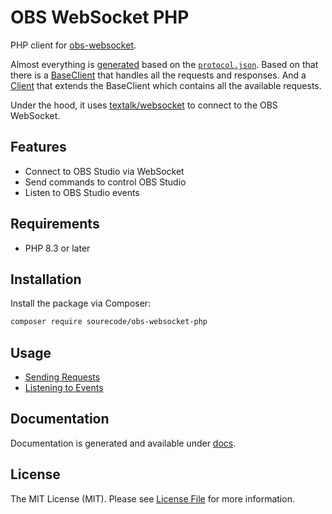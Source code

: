 
# OBS WebSocket PHP

PHP client for [obs-websocket](https://github.com/obsproject/obs-websocket).

Almost everything is [generated](./src/OBS/Protocol) based on the [`protocol.json`](https://github.com/obsproject/obs-websocket/blob/master/docs/generated/protocol.json).
Based on that there is a [BaseClient](./src/OBS/BaseClient.php) that handles all the requests and responses.
And a [Client](./src/OBS/Client.php) that extends the BaseClient which contains all the available requests.

Under the hood, it uses [textalk/websocket](https://github.com/Textalk/websocket-php) to connect to the OBS WebSocket.

## Features

- Connect to OBS Studio via WebSocket
- Send commands to control OBS Studio
- Listen to OBS Studio events

## Requirements

- PHP 8.3 or later

## Installation

Install the package via Composer:

```bash
composer require sourecode/obs-websocket-php
```

## Usage

- [Sending Requests](./index.php)
- [Listening to Events](./events.php)

## Documentation

Documentation is generated and available under [docs](./docs/index.html).

## License

The MIT License (MIT). Please see [License File](LICENSE.md) for more information.
